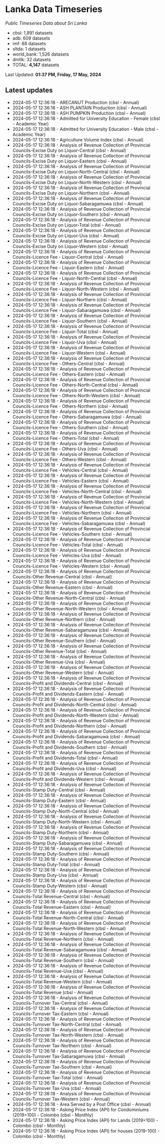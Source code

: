 # Lanka Data Timeseries
*Public Timeseries Data about Sri Lanka*

* cbsl: 1,891 datasets
* adb: 609 datasets
* imf: 88 datasets
* sltda: 1 datasets
* world_bank: 1,526 datasets
* dmtlk: 32 datasets
* TOTAL: **4,147** datasets

Last Updated: **01:37 PM, Friday, 17 May, 2024**

## Latest updates

* 2024-05-17 12:36:18 - ARECANUT Production (cbsl - Annual)
* 2024-05-17 12:36:18 - ASH PLANTAIN Production (cbsl - Annual)
* 2024-05-17 12:36:18 - ASH PUMPKIN Production (cbsl - Annual)
* 2024-05-17 12:36:18 - Admitted for University Education - Female (cbsl - Academic Year)
* 2024-05-17 12:36:18 - Admitted for University Education - Male (cbsl - Academic Year)
* 2024-05-17 12:36:18 - Agriculture Volume Index (cbsl - Annual)
* 2024-05-17 12:36:18 - Analysis of Revenue Collection of Provincial Councils-Excise Duty on Liquor-Central (cbsl - Annual)
* 2024-05-17 12:36:18 - Analysis of Revenue Collection of Provincial Councils-Excise Duty on Liquor-Eastern (cbsl - Annual)
* 2024-05-17 12:36:18 - Analysis of Revenue Collection of Provincial Councils-Excise Duty on Liquor-North-Central (cbsl - Annual)
* 2024-05-17 12:36:18 - Analysis of Revenue Collection of Provincial Councils-Excise Duty on Liquor-North-Western (cbsl - Annual)
* 2024-05-17 12:36:18 - Analysis of Revenue Collection of Provincial Councils-Excise Duty on Liquor-Northern (cbsl - Annual)
* 2024-05-17 12:36:18 - Analysis of Revenue Collection of Provincial Councils-Excise Duty on Liquor-Sabaragamuwa (cbsl - Annual)
* 2024-05-17 12:36:18 - Analysis of Revenue Collection of Provincial Councils-Excise Duty on Liquor-Southern (cbsl - Annual)
* 2024-05-17 12:36:18 - Analysis of Revenue Collection of Provincial Councils-Excise Duty on Liquor-Total (cbsl - Annual)
* 2024-05-17 12:36:18 - Analysis of Revenue Collection of Provincial Councils-Excise Duty on Liquor-Uva (cbsl - Annual)
* 2024-05-17 12:36:18 - Analysis of Revenue Collection of Provincial Councils-Excise Duty on Liquor-Western (cbsl - Annual)
* 2024-05-17 12:36:18 - Analysis of Revenue Collection of Provincial Councils-Licence Fee - Liquor-Central (cbsl - Annual)
* 2024-05-17 12:36:18 - Analysis of Revenue Collection of Provincial Councils-Licence Fee - Liquor-Eastern (cbsl - Annual)
* 2024-05-17 12:36:18 - Analysis of Revenue Collection of Provincial Councils-Licence Fee - Liquor-North-Central (cbsl - Annual)
* 2024-05-17 12:36:18 - Analysis of Revenue Collection of Provincial Councils-Licence Fee - Liquor-North-Western (cbsl - Annual)
* 2024-05-17 12:36:18 - Analysis of Revenue Collection of Provincial Councils-Licence Fee - Liquor-Northern (cbsl - Annual)
* 2024-05-17 12:36:18 - Analysis of Revenue Collection of Provincial Councils-Licence Fee - Liquor-Sabaragamuwa (cbsl - Annual)
* 2024-05-17 12:36:18 - Analysis of Revenue Collection of Provincial Councils-Licence Fee - Liquor-Southern (cbsl - Annual)
* 2024-05-17 12:36:18 - Analysis of Revenue Collection of Provincial Councils-Licence Fee - Liquor-Total (cbsl - Annual)
* 2024-05-17 12:36:18 - Analysis of Revenue Collection of Provincial Councils-Licence Fee - Liquor-Uva (cbsl - Annual)
* 2024-05-17 12:36:18 - Analysis of Revenue Collection of Provincial Councils-Licence Fee - Liquor-Western (cbsl - Annual)
* 2024-05-17 12:36:18 - Analysis of Revenue Collection of Provincial Councils-Licence Fee - Others-Central (cbsl - Annual)
* 2024-05-17 12:36:18 - Analysis of Revenue Collection of Provincial Councils-Licence Fee - Others-Eastern (cbsl - Annual)
* 2024-05-17 12:36:18 - Analysis of Revenue Collection of Provincial Councils-Licence Fee - Others-North-Central (cbsl - Annual)
* 2024-05-17 12:36:18 - Analysis of Revenue Collection of Provincial Councils-Licence Fee - Others-North-Western (cbsl - Annual)
* 2024-05-17 12:36:18 - Analysis of Revenue Collection of Provincial Councils-Licence Fee - Others-Northern (cbsl - Annual)
* 2024-05-17 12:36:18 - Analysis of Revenue Collection of Provincial Councils-Licence Fee - Others-Sabaragamuwa (cbsl - Annual)
* 2024-05-17 12:36:18 - Analysis of Revenue Collection of Provincial Councils-Licence Fee - Others-Southern (cbsl - Annual)
* 2024-05-17 12:36:18 - Analysis of Revenue Collection of Provincial Councils-Licence Fee - Others-Total (cbsl - Annual)
* 2024-05-17 12:36:18 - Analysis of Revenue Collection of Provincial Councils-Licence Fee - Others-Uva (cbsl - Annual)
* 2024-05-17 12:36:18 - Analysis of Revenue Collection of Provincial Councils-Licence Fee - Others-Western (cbsl - Annual)
* 2024-05-17 12:36:18 - Analysis of Revenue Collection of Provincial Councils-Licence Fee - Vehicles-Central (cbsl - Annual)
* 2024-05-17 12:36:18 - Analysis of Revenue Collection of Provincial Councils-Licence Fee - Vehicles-Eastern (cbsl - Annual)
* 2024-05-17 12:36:18 - Analysis of Revenue Collection of Provincial Councils-Licence Fee - Vehicles-North-Central (cbsl - Annual)
* 2024-05-17 12:36:18 - Analysis of Revenue Collection of Provincial Councils-Licence Fee - Vehicles-North-Western (cbsl - Annual)
* 2024-05-17 12:36:18 - Analysis of Revenue Collection of Provincial Councils-Licence Fee - Vehicles-Northern (cbsl - Annual)
* 2024-05-17 12:36:18 - Analysis of Revenue Collection of Provincial Councils-Licence Fee - Vehicles-Sabaragamuwa (cbsl - Annual)
* 2024-05-17 12:36:18 - Analysis of Revenue Collection of Provincial Councils-Licence Fee - Vehicles-Southern (cbsl - Annual)
* 2024-05-17 12:36:18 - Analysis of Revenue Collection of Provincial Councils-Licence Fee - Vehicles-Total (cbsl - Annual)
* 2024-05-17 12:36:18 - Analysis of Revenue Collection of Provincial Councils-Licence Fee - Vehicles-Uva (cbsl - Annual)
* 2024-05-17 12:36:18 - Analysis of Revenue Collection of Provincial Councils-Licence Fee - Vehicles-Western (cbsl - Annual)
* 2024-05-17 12:36:18 - Analysis of Revenue Collection of Provincial Councils-Other Revenue-Central (cbsl - Annual)
* 2024-05-17 12:36:18 - Analysis of Revenue Collection of Provincial Councils-Other Revenue-Eastern (cbsl - Annual)
* 2024-05-17 12:36:18 - Analysis of Revenue Collection of Provincial Councils-Other Revenue-North-Central (cbsl - Annual)
* 2024-05-17 12:36:18 - Analysis of Revenue Collection of Provincial Councils-Other Revenue-North-Western (cbsl - Annual)
* 2024-05-17 12:36:18 - Analysis of Revenue Collection of Provincial Councils-Other Revenue-Northern (cbsl - Annual)
* 2024-05-17 12:36:18 - Analysis of Revenue Collection of Provincial Councils-Other Revenue-Sabaragamuwa (cbsl - Annual)
* 2024-05-17 12:36:18 - Analysis of Revenue Collection of Provincial Councils-Other Revenue-Southern (cbsl - Annual)
* 2024-05-17 12:36:18 - Analysis of Revenue Collection of Provincial Councils-Other Revenue-Total (cbsl - Annual)
* 2024-05-17 12:36:18 - Analysis of Revenue Collection of Provincial Councils-Other Revenue-Uva (cbsl - Annual)
* 2024-05-17 12:36:18 - Analysis of Revenue Collection of Provincial Councils-Other Revenue-Western (cbsl - Annual)
* 2024-05-17 12:36:18 - Analysis of Revenue Collection of Provincial Councils-Profit and Dividends-Central (cbsl - Annual)
* 2024-05-17 12:36:18 - Analysis of Revenue Collection of Provincial Councils-Profit and Dividends-Eastern (cbsl - Annual)
* 2024-05-17 12:36:18 - Analysis of Revenue Collection of Provincial Councils-Profit and Dividends-North-Central (cbsl - Annual)
* 2024-05-17 12:36:18 - Analysis of Revenue Collection of Provincial Councils-Profit and Dividends-North-Western (cbsl - Annual)
* 2024-05-17 12:36:18 - Analysis of Revenue Collection of Provincial Councils-Profit and Dividends-Northern (cbsl - Annual)
* 2024-05-17 12:36:18 - Analysis of Revenue Collection of Provincial Councils-Profit and Dividends-Sabaragamuwa (cbsl - Annual)
* 2024-05-17 12:36:18 - Analysis of Revenue Collection of Provincial Councils-Profit and Dividends-Southern (cbsl - Annual)
* 2024-05-17 12:36:18 - Analysis of Revenue Collection of Provincial Councils-Profit and Dividends-Total (cbsl - Annual)
* 2024-05-17 12:36:18 - Analysis of Revenue Collection of Provincial Councils-Profit and Dividends-Uva (cbsl - Annual)
* 2024-05-17 12:36:18 - Analysis of Revenue Collection of Provincial Councils-Profit and Dividends-Western (cbsl - Annual)
* 2024-05-17 12:36:18 - Analysis of Revenue Collection of Provincial Councils-Stamp Duty-Central (cbsl - Annual)
* 2024-05-17 12:36:18 - Analysis of Revenue Collection of Provincial Councils-Stamp Duty-Eastern (cbsl - Annual)
* 2024-05-17 12:36:18 - Analysis of Revenue Collection of Provincial Councils-Stamp Duty-North-Central (cbsl - Annual)
* 2024-05-17 12:36:18 - Analysis of Revenue Collection of Provincial Councils-Stamp Duty-North-Western (cbsl - Annual)
* 2024-05-17 12:36:18 - Analysis of Revenue Collection of Provincial Councils-Stamp Duty-Northern (cbsl - Annual)
* 2024-05-17 12:36:18 - Analysis of Revenue Collection of Provincial Councils-Stamp Duty-Sabaragamuwa (cbsl - Annual)
* 2024-05-17 12:36:18 - Analysis of Revenue Collection of Provincial Councils-Stamp Duty-Southern (cbsl - Annual)
* 2024-05-17 12:36:18 - Analysis of Revenue Collection of Provincial Councils-Stamp Duty-Total (cbsl - Annual)
* 2024-05-17 12:36:18 - Analysis of Revenue Collection of Provincial Councils-Stamp Duty-Uva (cbsl - Annual)
* 2024-05-17 12:36:18 - Analysis of Revenue Collection of Provincial Councils-Stamp Duty-Western (cbsl - Annual)
* 2024-05-17 12:36:18 - Analysis of Revenue Collection of Provincial Councils-Total Revenue-Central (cbsl - Annual)
* 2024-05-17 12:36:18 - Analysis of Revenue Collection of Provincial Councils-Total Revenue-Eastern (cbsl - Annual)
* 2024-05-17 12:36:18 - Analysis of Revenue Collection of Provincial Councils-Total Revenue-North-Central (cbsl - Annual)
* 2024-05-17 12:36:18 - Analysis of Revenue Collection of Provincial Councils-Total Revenue-North-Western (cbsl - Annual)
* 2024-05-17 12:36:18 - Analysis of Revenue Collection of Provincial Councils-Total Revenue-Northern (cbsl - Annual)
* 2024-05-17 12:36:18 - Analysis of Revenue Collection of Provincial Councils-Total Revenue-Sabaragamuwa (cbsl - Annual)
* 2024-05-17 12:36:18 - Analysis of Revenue Collection of Provincial Councils-Total Revenue-Southern (cbsl - Annual)
* 2024-05-17 12:36:18 - Analysis of Revenue Collection of Provincial Councils-Total Revenue-Uva (cbsl - Annual)
* 2024-05-17 12:36:18 - Analysis of Revenue Collection of Provincial Councils-Total Revenue-Western (cbsl - Annual)
* 2024-05-17 12:36:18 - Analysis of Revenue Collection of Provincial Councils-Total Revenue (cbsl - Annual)
* 2024-05-17 12:36:18 - Analysis of Revenue Collection of Provincial Councils-Turnover Tax-Central (cbsl - Annual)
* 2024-05-17 12:36:18 - Analysis of Revenue Collection of Provincial Councils-Turnover Tax-Eastern (cbsl - Annual)
* 2024-05-17 12:36:18 - Analysis of Revenue Collection of Provincial Councils-Turnover Tax-North-Central (cbsl - Annual)
* 2024-05-17 12:36:18 - Analysis of Revenue Collection of Provincial Councils-Turnover Tax-North-Western (cbsl - Annual)
* 2024-05-17 12:36:18 - Analysis of Revenue Collection of Provincial Councils-Turnover Tax-Northern (cbsl - Annual)
* 2024-05-17 12:36:18 - Analysis of Revenue Collection of Provincial Councils-Turnover Tax-Sabaragamuwa (cbsl - Annual)
* 2024-05-17 12:36:18 - Analysis of Revenue Collection of Provincial Councils-Turnover Tax-Southern (cbsl - Annual)
* 2024-05-17 12:36:18 - Analysis of Revenue Collection of Provincial Councils-Turnover Tax-Total (cbsl - Annual)
* 2024-05-17 12:36:18 - Analysis of Revenue Collection of Provincial Councils-Turnover Tax-Uva (cbsl - Annual)
* 2024-05-17 12:36:18 - Analysis of Revenue Collection of Provincial Councils-Turnover Tax-Western (cbsl - Annual)
* 2024-05-17 12:36:18 - Area Served by a Post Office (cbsl - Annual)
* 2024-05-17 12:36:18 - Asking Price Index (API) for Condominiums (2019=100) - Colombo (cbsl - Monthly)
* 2024-05-17 12:36:18 - Asking Price Index (API) for Lands (2019=100) - Colombo (cbsl - Monthly)
* 2024-05-17 12:36:18 - Asking Price Index (API) for houses (2019-100) - Colombo (cbsl - Monthly)